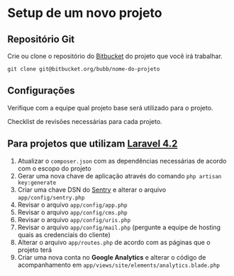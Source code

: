 # Setup de um novo projeto

## Repositório Git

Crie ou clone o repositório do [Bitbucket](https://bitbucket.org) do projeto que você irá trabalhar.

`git clone git@bitbucket.org/bubb/nome-do-projeto`

## Configurações

Verifique com a equipe qual projeto base será utilizado para o projeto.

Checklist de revisões necessárias para cada projeto.

## Para projetos que utilizam [Laravel 4.2](https://laravel.com/docs/4.2)

1. Atualizar o `composer.json` com as dependências necessárias de acordo com o escopo do projeto
1. Gerar uma nova chave de aplicação através do comando `php artisan key:generate`
1. Criar uma chave DSN do [Sentry](https://sentry.io) e alterar o arquivo `app/config/sentry.php`
1. Revisar o arquivo `app/config/app.php`
1. Revisar o arquivo `app/config/cms.php`
1. Revisar o arquivo `app/config/uris.php`
1. Revisar o arquivo `app/config/mail.php` (pergunte a equipe de hosting quais as credenciais do cliente)
1. Alterar o arquivo `app/routes.php` de acordo com as páginas que o projeto terá
1. Criar uma nova conta no **Google Analytics** e alterar o código de acompanhamento em `app/views/site/elements/analytics.blade.php`